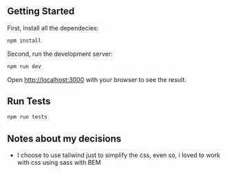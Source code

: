 ## Getting Started

First, install all the dependecies:

```bash
npm install
```

Second, run the development server:

```bash
npm run dev
```

Open [http://localhost:3000](http://localhost:3000) with your browser to see the result.

## Run Tests

```bash
npm run tests
```

## Notes about my decisions

- I choose to use tailwind just to simplify the css, even so, i loved to work with css using sass with BEM
